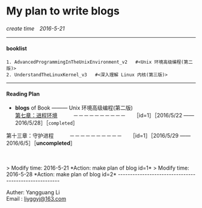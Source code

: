 # My plan to write blogs
*create time　2016-5-21*

-------------------------------------------
#### booklist
    1. AdvancedProgrammingInTheUnixEnvironment_v2   #<Unix 环境高级编程(第二版)>  
    2. UnderstandTheLinuxKernel_v3   #<深入理解 Linux 内核(第三版)>

----------------------------------------
#### Reading Plan
- **blogs** of Book ——— Unix 环境高级编程(第二版)  
[第七章：进程环境](https://github.com/JMWY/MyBlog/blob/master/AdvancedProgrammingInTheUnixEnvironment_v2/chapter7_process_environment.md)　　　－－－－－－－－－－　　［id=1］［2016/5/22 —— 2016/5/28］［`completed`］

第十三章：守护进程　　　－－－－－－－－－－　　［id=1］［2016/5/29 —— 2016/6/5］［**uncompleted**］
        
        
<br />
<br />
> Modify time: 2016-5-21  
 *Action: make plan of blog id=1*
> Modify time: 2016-5-28  
 *Action: make plan of blog id=2*
------------------------------------------------------

Auther: Yangguang Li  
Email : liyggyj@163.com 













